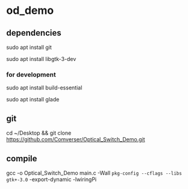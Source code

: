 # od_demo



## dependencies

sudo apt install git

sudo apt install libgtk-3-dev

### for development

sudo apt install build-essential

sudo apt install glade



## git

cd ~/Desktop && git clone https://github.com/Comverser/Optical_Switch_Demo.git



## compile

gcc -o Optical_Switch_Demo main.c -Wall `pkg-config --cflags --libs gtk+-3.0` -export-dynamic -lwiringPi
